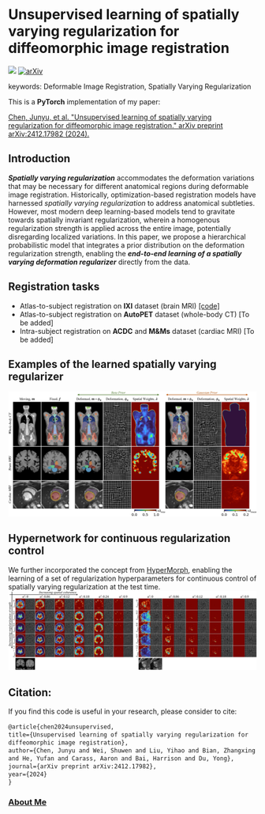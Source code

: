 # Unsupervised learning of spatially varying regularization for diffeomorphic image registration
<a href="https://opensource.org/licenses/MIT"><img src="https://img.shields.io/badge/License-MIT-yellow.svg"></a> [![arXiv](https://img.shields.io/badge/arXiv-2412.17982-b31b1b.svg)](https://arxiv.org/abs/2412.17982)

keywords: Deformable Image Registration, Spatially Varying Regularization

This is a **PyTorch** implementation of my paper:

<a href="https://arxiv.org/abs/2412.17982">Chen, Junyu, et al. "Unsupervised learning of spatially varying regularization for diffeomorphic image registration." arXiv preprint arXiv:2412.17982 (2024).</a>

## Introduction
***Spatially varying regularization*** accommodates the deformation variations that may be necessary for different anatomical regions during deformable image registration. Historically, optimization-based registration models have harnessed *spatially varying regularization* to address anatomical subtleties. However, most modern deep learning-based models tend to gravitate towards spatially invariant regularization, wherein a homogenous regularization strength is applied across the entire image, potentially disregarding localized variations. In this paper, we propose a hierarchical probabilistic model that integrates a prior distribution on the deformation regularization strength, enabling the ***end-to-end learning of a spatially varying deformation regularizer*** directly from the data.

## Registration tasks
* Atlas-to-subject registration on **IXI** dataset (brain MRI) [[code]](https://github.com/junyuchen245/Spatially-Varying-Regularization-ImgReg/tree/main/IXI)
* Atlas-to-subject registration on **AutoPET** dataset (whole-body CT) [To be added]
* Intra-subject registration on **ACDC** and **M&Ms** dataset (cardiac MRI) [To be added]

## Examples of the learned spatially varying regularizer
<img src="https://github.com/junyuchen245/Spatially-Varying-Regularization-ImgReg/blob/main/example_imgs/Qualitative_Results.jpg" width="800"/>

## Hypernetwork for continuous regularization control
We further incorporated the concept from [HyperMorph](https://www.melba-journal.org/papers/2022:003.html), enabling the learning of a set of regularization hyperparameters for continuous control of spatially varying regularization at the test time.
<img src="https://github.com/junyuchen245/Spatially-Varying-Regularization-ImgReg/blob/main/example_imgs/HyperTMSPR.jpg" width="800"/>

## Citation:
If you find this code is useful in your research, please consider to cite:
    
    @article{chen2024unsupervised,
    title={Unsupervised learning of spatially varying regularization for diffeomorphic image registration},
    author={Chen, Junyu and Wei, Shuwen and Liu, Yihao and Bian, Zhangxing and He, Yufan and Carass, Aaron and Bai, Harrison and Du, Yong},
    journal={arXiv preprint arXiv:2412.17982},
    year={2024}
    }

### <a href="https://junyuchen245.github.io"> About Me</a>
    
